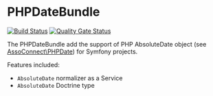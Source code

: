 # PHPDateBundle

[![Build Status](https://travis-ci.org/assoconnect/php-date-bundle.svg?branch=master)](https://travis-ci.org/assoconnect/php-date-bundle)
[![Quality Gate Status](https://sonarcloud.io/api/project_badges/measure?project=assoconnect-php-date-bundle&metric=alert_status)](https://sonarcloud.io/dashboard?id=assoconnect-php-date-bundle)

The PHPDateBundle add the support of PHP AbsoluteDate object (see [AssoConnect\PHPDate](https://github.com/assoconnect/php-date)) for Symfony projects.

Features included:

- `AbsoluteDate` normalizer as a Service
- `AbsoluteDate` Doctrine type
 
